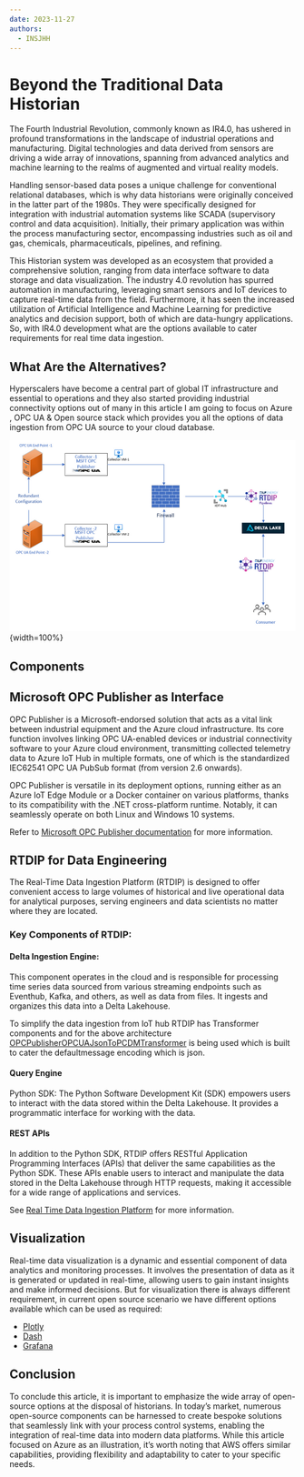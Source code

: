 ```yaml
---
date: 2023-11-27
authors:
  - INSJHH
---
```



# Beyond the Traditional Data Historian

The Fourth Industrial Revolution, commonly known as IR4.0, has ushered in profound transformations in the landscape of industrial operations and manufacturing. Digital technologies and data derived from sensors are driving a wide array of innovations, spanning from advanced analytics and machine learning to the realms of augmented and virtual reality models.

Handling sensor-based data poses a unique challenge for conventional relational databases, which is why data historians were originally conceived in the latter part of the 1980s. They were specifically designed for integration with industrial automation systems like SCADA (supervisory control and data acquisition). Initially, their primary application was within the process manufacturing sector, encompassing industries such as oil and gas, chemicals, pharmaceuticals, pipelines, and refining.

This Historian system was developed as an ecosystem that provided a comprehensive solution, ranging from data interface software to data storage and data visualization. The industry 4.0 revolution has spurred automation in manufacturing, leveraging smart sensors and IoT devices to capture real-time data from the field. Furthermore, it has seen the increased utilization of Artificial Intelligence and Machine Learning for predictive analytics and decision support, both of which are data-hungry applications. So, with IR4.0 development what are the options available to cater requirements for real time data ingestion.

<!-- more -->

## What Are the Alternatives?

Hyperscalers have become a central part of global IT infrastructure and essential to operations and they also started providing industrial connectivity options out of many in this article I am going to focus on Azure , OPC UA & Open source stack which provides you all the options of data ingestion from OPC UA source to your cloud database.

![blog](../images/opcua-to-deltalake.png){width=100%}
</center>

## Components

## Microsoft OPC Publisher as Interface

OPC Publisher is a Microsoft-endorsed solution that acts as a vital link between industrial equipment and the Azure cloud infrastructure. Its core function involves linking OPC UA-enabled devices or industrial connectivity software to your Azure cloud environment, transmitting collected telemetry data to Azure IoT Hub in multiple formats, one of which is the standardized IEC62541 OPC UA PubSub format (from version 2.6 onwards). 

OPC Publisher is versatile in its deployment options, running either as an Azure IoT Edge Module or a Docker container on various platforms, thanks to its compatibility with the .NET cross-platform runtime. Notably, it can seamlessly operate on both Linux and Windows 10 systems.

Refer to [Microsoft OPC Publisher documentation](https://learn.microsoft.com/en-us/azure/industrial-iot/tutorial-publisher-deploy-opc-publisher-standalone) for more information.

## RTDIP for Data Engineering

The Real-Time Data Ingestion Platform (RTDIP) is designed to offer convenient access to large volumes of historical and live operational data for analytical purposes, serving engineers and data scientists no matter where they are located.

### Key Components of RTDIP:

#### Delta Ingestion Engine:
This component operates in the cloud and is responsible for processing time series data sourced from various streaming endpoints such as Eventhub, Kafka, and others, as well as data from files. It ingests and organizes this data into a Delta Lakehouse.

To simplify the data ingestion from IoT hub RTDIP has Transformer components and for the above architecture [OPCPublisherOPCUAJsonToPCDMTransformer](https://www.rtdip.io/sdk/pipelines/components/#:~:text=OPC%20Publisher%20OPCUA%20Json%20To%20Process%20Control%20Data%20Model) is being used which is built to cater the defaultmessage encoding which is json.

#### Query Engine
Python SDK: The Python Software Development Kit (SDK) empowers users to interact with the data stored within the Delta Lakehouse. It provides a programmatic interface for working with the data.

#### REST APIs
In addition to the Python SDK, RTDIP offers RESTful Application Programming Interfaces (APIs) that deliver the same capabilities as the Python SDK. These APIs enable users to interact 
and manipulate the data stored in the Delta Lakehouse through HTTP requests, making it accessible for a wide range of applications and services.

See [Real Time Data Ingestion Platform](https://www.rtdip.io/) for more information.

## Visualization

Real-time data visualization is a dynamic and essential component of data analytics and monitoring processes. It involves the presentation of data as it is generated or updated in real-time, allowing users to gain instant insights and make informed decisions. But for visualization there is always different requirement, in current open source scenario we have different options available which can be used as required:

- [Plotly](https://plotly.com/)
- [Dash](https://plotly.com/dash/)
- [Grafana](https://grafana.com/docs/grafana/latest/)

## Conclusion

To conclude this article, it is important to emphasize the wide array of open-source options at the disposal of historians. In today’s market, numerous open-source components can be harnessed to create bespoke solutions that seamlessly link with your process control systems, enabling the integration of real-time data into modern data platforms. While this article focused on Azure as an illustration, it’s worth noting that AWS offers similar capabilities, providing flexibility and adaptability to cater to your specific needs.